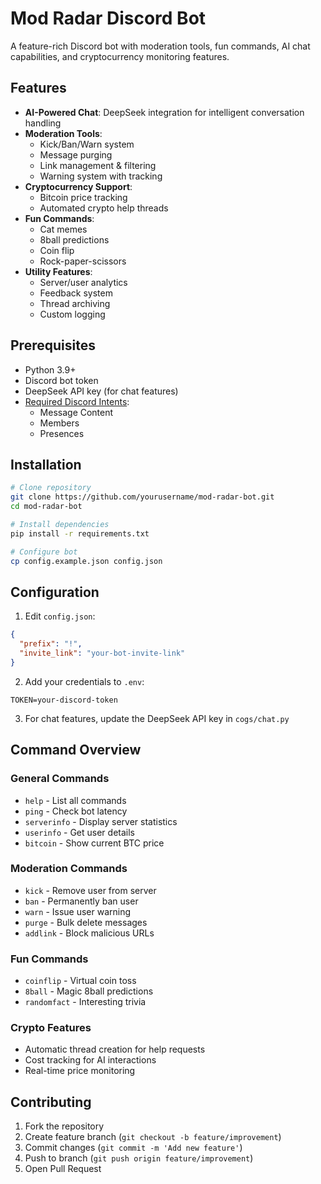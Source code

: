 # Mod Radar Discord Bot

A feature-rich Discord bot with moderation tools, fun commands, AI chat capabilities, and cryptocurrency monitoring features.

## Features

- **AI-Powered Chat**: DeepSeek integration for intelligent conversation handling
- **Moderation Tools**:
  - Kick/Ban/Warn system
  - Message purging
  - Link management & filtering
  - Warning system with tracking
- **Cryptocurrency Support**:
  - Bitcoin price tracking
  - Automated crypto help threads
- **Fun Commands**:
  - Cat memes
  - 8ball predictions
  - Coin flip
  - Rock-paper-scissors
- **Utility Features**:
  - Server/user analytics
  - Feedback system
  - Thread archiving
  - Custom logging

## Prerequisites

- Python 3.9+
- Discord bot token
- DeepSeek API key (for chat features)
- [Required Discord Intents](https://discordpy.readthedocs.io/en/stable/intents.html):
  - Message Content
  - Members
  - Presences

## Installation

```bash
# Clone repository
git clone https://github.com/yourusername/mod-radar-bot.git
cd mod-radar-bot

# Install dependencies
pip install -r requirements.txt

# Configure bot
cp config.example.json config.json
```

## Configuration

1. Edit `config.json`:
```json
{
  "prefix": "!",
  "invite_link": "your-bot-invite-link"
}
```

2. Add your credentials to `.env`:
```
TOKEN=your-discord-token
```

3. For chat features, update the DeepSeek API key in `cogs/chat.py`

## Command Overview

### General Commands
- `help` - List all commands
- `ping` - Check bot latency
- `serverinfo` - Display server statistics
- `userinfo` - Get user details
- `bitcoin` - Show current BTC price

### Moderation Commands
- `kick` - Remove user from server
- `ban` - Permanently ban user
- `warn` - Issue user warning
- `purge` - Bulk delete messages
- `addlink` - Block malicious URLs

### Fun Commands
- `coinflip` - Virtual coin toss
- `8ball` - Magic 8ball predictions
- `randomfact` - Interesting trivia

### Crypto Features
- Automatic thread creation for help requests
- Cost tracking for AI interactions
- Real-time price monitoring

## Contributing

1. Fork the repository
2. Create feature branch (`git checkout -b feature/improvement`)
3. Commit changes (`git commit -m 'Add new feature'`)
4. Push to branch (`git push origin feature/improvement`)
5. Open Pull Request
